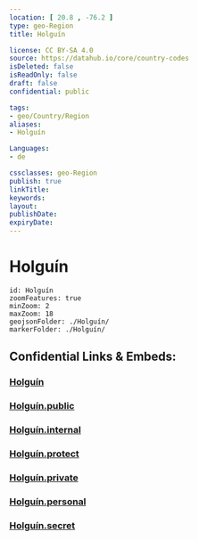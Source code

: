 ```yaml
---
location: [ 20.8 , -76.2 ] 
type: geo-Region
title: Holguín

license: CC BY-SA 4.0
source: https://datahub.io/core/country-codes
isDeleted: false
isReadOnly: false
draft: false
confidential: public

tags:
- geo/Country/Region
aliases:
- Holguín

Languages:
- de

cssclasses: geo-Region
publish: true
linkTitle: 
keywords: 
layout: 
publishDate: 
expiryDate: 
---
```


# Holguín

```leaflet
id: Holguín
zoomFeatures: true 
minZoom: 2 
maxZoom: 18
geojsonFolder: ./Holguín/
markerFolder: ./Holguín/
```


## Confidential Links & Embeds: 

### [Holguín](/_Standards/Earth/Continent/America~Caribbean/Cuba/provinces~Cuba/Holguín.md) 

### [Holguín.public](/_public/Earth/Continent/America~Caribbean/Cuba/provinces~Cuba/Holguín.public.md) 

### [Holguín.internal](/_internal/Earth/Continent/America~Caribbean/Cuba/provinces~Cuba/Holguín.internal.md) 

### [Holguín.protect](/_protect/Earth/Continent/America~Caribbean/Cuba/provinces~Cuba/Holguín.protect.md) 

### [Holguín.private](/_private/Earth/Continent/America~Caribbean/Cuba/provinces~Cuba/Holguín.private.md) 

### [Holguín.personal](/_personal/Earth/Continent/America~Caribbean/Cuba/provinces~Cuba/Holguín.personal.md) 

### [Holguín.secret](/_secret/Earth/Continent/America~Caribbean/Cuba/provinces~Cuba/Holguín.secret.md)

